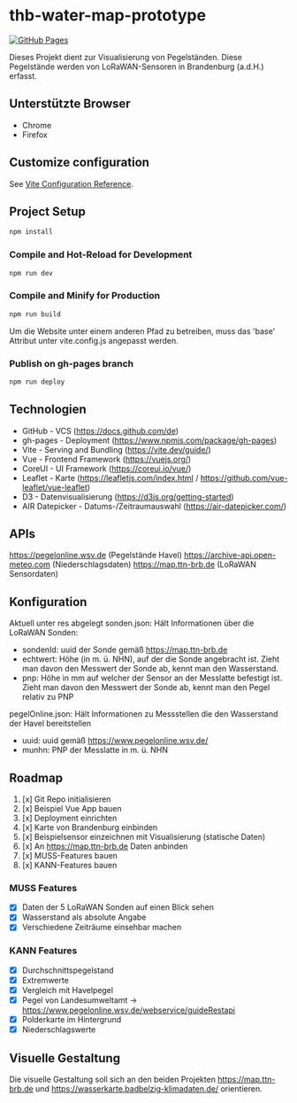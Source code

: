 # thb-water-map-prototype

[![GitHub Pages](https://img.shields.io/badge/View-Prototype-blue)](https://doubrixel.github.io/thb-water-map-prototype/)

Dieses Projekt dient zur Visualisierung von Pegelständen. Diese Pegelstände werden von LoRaWAN-Sensoren in Brandenburg (a.d.H.) erfasst.

## Unterstützte Browser
- Chrome
- Firefox

## Customize configuration

See [Vite Configuration Reference](https://vite.dev/config/).

## Project Setup

```sh
npm install
```

### Compile and Hot-Reload for Development

```sh
npm run dev
```

### Compile and Minify for Production

```sh
npm run build
```
Um die Website unter einem anderen Pfad zu betreiben, muss das 'base' Attribut unter vite.config.js angepasst werden. 

### Publish on gh-pages branch

```sh
npm run deploy
```

## Technologien
- GitHub - VCS (https://docs.github.com/de)
- gh-pages - Deployment (https://www.npmjs.com/package/gh-pages)
- Vite - Serving and Bundling (https://vite.dev/guide/)
- Vue - Frontend Framework (https://vuejs.org/)
- CoreUI - UI Framework (https://coreui.io/vue/)
- Leaflet - Karte (https://leafletjs.com/index.html / https://github.com/vue-leaflet/vue-leaflet)
- D3 - Datenvisualisierung (https://d3js.org/getting-started)
- AIR Datepicker - Datums-/Zeitraumauswahl (https://air-datepicker.com/)

## APIs
https://pegelonline.wsv.de (Pegelstände Havel)
https://archive-api.open-meteo.com (Niederschlagsdaten)
https://map.ttn-brb.de (LoRaWAN Sensordaten)


## Konfiguration
Aktuell unter res abgelegt
sonden.json: Hält Informationen über die LoRaWAN Sonden:
- sondenId: uuid der Sonde gemäß https://map.ttn-brb.de
- echtwert: Höhe (in m. ü. NHN), auf der die Sonde angebracht ist. Zieht man davon den Messwert der Sonde ab, kennt man den Wasserstand.
- pnp: Höhe in mm auf welcher der Sensor an der Messlatte befestigt ist. Zieht man davon den Messwert der Sonde ab, kennt man den Pegel relativ zu PNP

pegelOnline.json: Hält Informationen zu Messstellen die den Wasserstand der Havel bereitstellen
- uuid: uuid gemäß https://www.pegelonline.wsv.de/
- munhn: PNP der Messlatte in m. ü. NHN

## Roadmap
1. [x] Git Repo initialisieren
2. [x] Beispiel Vue App bauen
3. [x] Deployment einrichten
4. [x] Karte von Brandenburg einbinden
5. [x] Beispielsensor einzeichnen mit Visualisierung (statische Daten)
6. [x] An https://map.ttn-brb.de Daten anbinden
7. [x] MUSS-Features bauen
8. [x] KANN-Features bauen

### MUSS Features
- [x] Daten der 5 LoRaWAN Sonden auf einen Blick sehen
- [x] Wasserstand als absolute Angabe
- [x] Verschiedene Zeiträume einsehbar machen

### KANN Features
- [x] Durchschnittspegelstand
- [x] Extremwerte
- [x] Vergleich mit Havelpegel
- [x] Pegel von Landesumweltamt -> https://www.pegelonline.wsv.de/webservice/guideRestapi
- [x] Polderkarte im Hintergrund
- [x] Niederschlagswerte

## Visuelle Gestaltung
Die visuelle Gestaltung soll sich an den beiden Projekten https://map.ttn-brb.de und https://wasserkarte.badbelzig-klimadaten.de/ orientieren.

